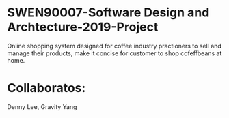 # SWEN90007-Software Design and Archtecture-2019-Project

Online shopping system designed for coffee industry practioners to sell and manage their products, make it concise for customer to shop cofeffbeans at home. 

# Collaboratos: 

Denny Lee, Gravity Yang 
